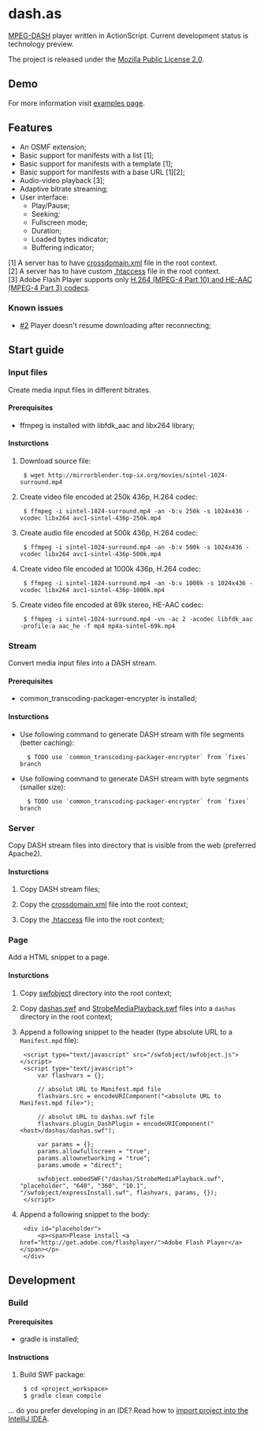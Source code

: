dash.as
=======

[MPEG-DASH](http://dashif.org/) player written in ActionScript. Current development status is technology preview. 

The project is released under the [Mozilla Public License 2.0](http://www.mozilla.org/MPL/2.0/).

## Demo

For more information visit [examples page](http://dashas.castlabs.com/demo/index.html).

## Features

* An OSMF extension;
* Basic support for manifests with a list [1];
* Basic support for manifests with a template [1];
* Basic support for manifests with a base URL [1][2];
* Audio-video playback [3];
* Adaptive bitrate streaming;
* User interface:
	* Play/Pause;
	* Seeking;
	* Fullscreen mode;
	* Duration;
	* Loaded bytes indicator;
	* Buffering indicator;

[1] A server has to have [crossdomain.xml](https://github.com/castlabs/dashas/blob/master/utils/crossdomain.xml) file in the root context.  
[2] A server has to have custom [.htaccess](https://github.com/castlabs/dashas/blob/master/utils/.htaccess) file in the root context.  
[3] Adobe Flash Player supports only [H.264 (MPEG-4 Part 10)  and HE-AAC (MPEG-4 Part 3) codecs](http://helpx.adobe.com/flash/kb/supported-codecs-flash-player.html).

### Known issues

* [#2](https://github.com/castlabs/dashas/issues/2) Player doesn't resume downloading after reconnecting;

## Start guide

### Input files

Create media input files in different bitrates.

#### Prerequisites

* ffmpeg is installed with libfdk_aac and libx264 library;


#### Insturctions

1. Download source file:

		$ wget http://mirrorblender.top-ix.org/movies/sintel-1024-surround.mp4

1. Create video file encoded at 250k 436p, H.264 codec:

		$ ffmpeg -i sintel-1024-surround.mp4 -an -b:v 250k -s 1024x436 -vcodec libx264 avc1-sintel-436p-250k.mp4

1. Create audio file encoded at 500k 436p, H.264 codec:

		$ ffmpeg -i sintel-1024-surround.mp4 -an -b:v 500k -s 1024x436 -vcodec libx264 avc1-sintel-436p-500k.mp4
		
1. Create video file encoded at 1000k 436p, H.264 codec:

		$ ffmpeg -i sintel-1024-surround.mp4 -an -b:v 1000k -s 1024x436 -vcodec libx264 avc1-sintel-436p-1000k.mp4
		
1. Create video file encoded at 69k stereo, HE-AAC codec:

		$ ffmpeg -i sintel-1024-surround.mp4 -vn -ac 2 -acodec libfdk_aac -profile:a aac_he -f mp4 mp4a-sintel-69k.mp4
		
		
### Stream
		
Convert media input files into a DASH stream.
		
#### Prerequisites

* common_transcoding-packager-encrypter is installed;

#### Insturctions
		
* Use following command to generate DASH stream with file segments (better caching):

		$ TODO use `common_transcoding-packager-encrypter` from `fixes` branch 
		
* Use following command to generate DASH stream with byte segments (smaller size):
		
		$ TODO use `common_transcoding-packager-encrypter` from `fixes` branch 
		
### Server

Copy DASH stream files into directory that is visible from the web (preferred Apache2).

#### Insturctions

1. Copy DASH stream files;

1. Copy the [crossdomain.xml](https://github.com/castlabs/dashas/blob/master/utils/crossdomain.xml) file into the root context;

1. Copy the [.htaccess](https://github.com/castlabs/dashas/blob/master/utils/.htaccess) file into the root context;

### Page

Add a HTML snippet to a page.

#### Insturctions

1. Copy [swfobject](https://github.com/castlabs/dashas/tree/master/site/demo/swfobject) directory into the root context;

1. Copy [dashas.swf](https://github.com/castlabs/dashas/blob/master/site/demo/debug/dashas.swf) and [StrobeMediaPlayback.swf](https://github.com/castlabs/dashas/blob/master/site/demo/debug/StrobeMediaPlayback.swf) files into a `dashas` directory in the root context;

1. Append a following snippet to the header (type absolute URL to a `Manifest.mpd` file):

        <script type="text/javascript" src="/swfobject/swfobject.js"></script>
        <script type="text/javascript">
            var flashvars = {};
            
            // absolut URL to Manifest.mpd file
            flashvars.src = encodeURIComponent("<absolute URL to Manifest.mpd file>");
            
            // absolut URL to dashas.swf file
            flashvars.plugin_DashPlugin = encodeURIComponent("<host>/dashas/dashas.swf");

            var params = {};
            params.allowfullscreen = "true";
            params.allownetworking = "true";
            params.wmode = "direct";

            swfobject.embedSWF("/dashas/StrobeMediaPlayback.swf", "placeholder", "640", "360", "10.1", "/swfobject/expressInstall.swf", flashvars, params, {});
        </script>

1. Append a following snippet to the body:

        <div id="placeholder">
            <p><span>Please install <a href="http://get.adobe.com/flashplayer/">Adobe Flash Player</a></span></p>
        </div>
	
## Development

### Build

#### Prerequisites

* gradle is installed;

#### Instructions

1. Build SWF package:

		$ cd <project_workspace>
		$ gradle clean compile
		
		
... do you prefer developing in an IDE? Read how to [import project into the IntelliJ IDEA](https://github.com/castlabs/dashas/wiki/IntelliJ-IDEA).
